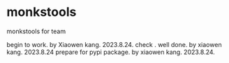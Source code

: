 # monkstools
monkstools for team

begin to work. by Xiaowen kang. 2023.8.24.
check . well done.  by xiaowen kang. 2023.8.24
prepare for pypi package. by xiaowen kang. 2023.8.24.

